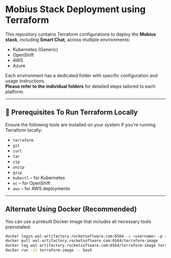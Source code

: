 # Mobius Stack Deployment using Terraform

This repository contains Terraform configurations to deploy the **Mobius stack**, including **Smart Chat**, across multiple environments:

- Kubernetes (Generic)
- OpenShift
- AWS
- Azure

Each environment has a dedicated folder with specific configuration and usage instructions.  
**Please refer to the individual folders** for detailed steps tailored to each platform.

---

## 🧰 Prerequisites To Run Terraform Locally

Ensure the following tools are installed on your system if you're running Terraform locally:

- `terraform`
- `git`
- `curl`
- `tar` 
- `zip` 
- `unzip`
- `gzip`
- `kubectl` – for Kubernetes
- `oc` – for OpenShift
- `aws` – for AWS deployments

---

## Alternate Using Docker (Recommended)

You can use a prebuilt Docker image that includes all necessary tools preinstalled.

```bash
docker login wal-artifactory.rocketsoftware.com:6564 -u <username> -p <password>
docker pull wal-artifactory.rocketsoftware.com:6564/terraform-image
docker tag wal-artifactory.rocketsoftware.com:6564/terraform-image terraform-image 
docker run -it terraform-image -- bash